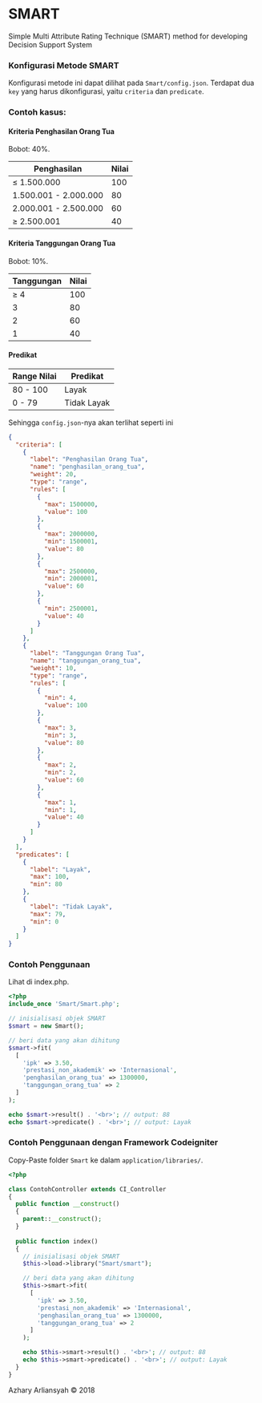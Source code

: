 # SMART
Simple Multi Attribute Rating Technique (SMART) method for developing Decision Support System

### Konfigurasi Metode SMART
Konfigurasi metode ini dapat dilihat pada `Smart/config.json`.
Terdapat dua `key` yang harus dikonfigurasi, yaitu `criteria` dan `predicate`.

### Contoh kasus:<br>
#### Kriteria Penghasilan Orang Tua
Bobot: 40%.

Penghasilan | Nilai
------------- | -------------
&#8804; 1.500.000 | 100
1.500.001 - 2.000.000 | 80
2.000.001 - 2.500.000 | 60
&#8805; 2.500.001 | 40

#### Kriteria Tanggungan Orang Tua
Bobot: 10%.

Tanggungan | Nilai
------------- | -------------
&#8805; 4 | 100
3 | 80
2 | 60
1 | 40

#### Predikat

Range Nilai | Predikat
------------- | -------------
80 - 100 | Layak
0 - 79 | Tidak Layak

Sehingga `config.json`-nya akan terlihat seperti ini
```json
{
  "criteria": [
    {
      "label": "Penghasilan Orang Tua",
      "name": "penghasilan_orang_tua",
      "weight": 20,
      "type": "range",
      "rules": [
        {
          "max": 1500000,
          "value": 100
        },
        {
          "max": 2000000,
          "min": 1500001,
          "value": 80
        },
        {
          "max": 2500000,
          "min": 2000001,
          "value": 60
        },
        {
          "min": 2500001,
          "value": 40
        }
      ]
    },
    {
      "label": "Tanggungan Orang Tua",
      "name": "tanggungan_orang_tua",
      "weight": 10,
      "type": "range",
      "rules": [
        {
          "min": 4,
          "value": 100
        },
        {
          "max": 3,
          "min": 3,
          "value": 80
        },
        {
          "max": 2,
          "min": 2,
          "value": 60
        },
        {
          "max": 1,
          "min": 1,
          "value": 40
        }
      ]
    }
  ],
  "predicates": [
    {
      "label": "Layak",
      "max": 100,
      "min": 80
    },
    {
      "label": "Tidak Layak",
      "max": 79,
      "min": 0
    }
  ]
}
```

### Contoh Penggunaan
Lihat di index.php.
```php
<?php
include_once 'Smart/Smart.php';

// inisialisasi objek SMART
$smart = new Smart();

// beri data yang akan dihitung
$smart->fit(
  [
    'ipk' => 3.50,
    'prestasi_non_akademik' => 'Internasional',
    'penghasilan_orang_tua' => 1300000,
    'tanggungan_orang_tua' => 2
  ]
);

echo $smart->result() . '<br>'; // output: 88
echo $smart->predicate() . '<br>'; // output: Layak
```

### Contoh Penggunaan dengan Framework Codeigniter
Copy-Paste folder `Smart` ke dalam `application/libraries/`.
```php
<?php

class ContohController extends CI_Controller
{
  public function __construct()
  {
    parent::__construct();
  }
  
  public function index()
  {
    // inisialisasi objek SMART
    $this->load->library("Smart/smart");

    // beri data yang akan dihitung
    $this->smart->fit(
      [
        'ipk' => 3.50,
        'prestasi_non_akademik' => 'Internasional',
        'penghasilan_orang_tua' => 1300000,
        'tanggungan_orang_tua' => 2
      ]
    );

    echo $this->smart->result() . '<br>'; // output: 88
    echo $this->smart->predicate() . '<br>'; // output: Layak
  }
}
```

Azhary Arliansyah &copy; 2018
